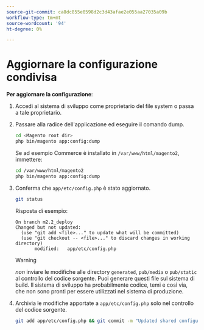 ```yaml
---
source-git-commit: ca8dc855e0598d2c3d43afae2e055aa27035a09b
workflow-type: tm+mt
source-wordcount: '94'
ht-degree: 0%

---
```

# Aggiornare la configurazione condivisa

**Per aggiornare la configurazione**:

1. Accedi al sistema di sviluppo come proprietario del file system o passa a tale proprietario.

1. Passare alla radice dell&#39;applicazione ed eseguire il comando dump.

   ```bash
   cd <Magento root dir>
   php bin/magento app:config:dump
   ```

   Se ad esempio Commerce è installato in `/var/www/html/magento2`, immettere:

   ```bash
   cd /var/www/html/magento2
   php bin/magento app:config:dump
   ```

1. Conferma che `app/etc/config.php` è stato aggiornato.

   ```bash
   git status
   ```

   Risposta di esempio:

   ```
   On branch m2.2_deploy
   Changed but not updated:
     (use "git add <file>..." to update what will be committed)
     (use "git checkout -- <file>..." to discard changes in working directory)
          modified:   app/etc/config.php
   ```

   >[!WARNING]
   >
   >_non_ inviare le modifiche alle directory `generated`, `pub/media` o `pub/static` al controllo del codice sorgente. Puoi generare questi file sul sistema di build. Il sistema di sviluppo ha probabilmente codice, temi e così via, che non sono pronti per essere utilizzati nel sistema di produzione.

1. Archivia le modifiche apportate a `app/etc/config.php` solo nel controllo del codice sorgente.

   ```bash
   git add app/etc/config.php && git commit -m "Updated shared configuration" && git push mconfig m2.2_deploy
   ```
